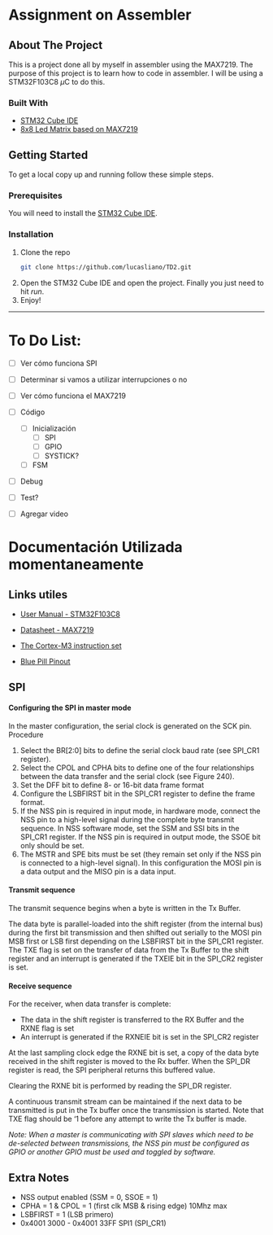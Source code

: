 # Assignment on Assembler

<!-- ABOUT THE PROJECT -->
## About The Project

This is a project done all by myself in assembler using the MAX7219. The purpose of this project is to learn how to code in assembler. I will be using a STM32F103C8 $\mu$C to do this.



### Built With

* [STM32 Cube IDE](https://www.st.com/en/development-tools/stm32cubeide.html)
* [8x8 Led Matrix based on MAX7219](https://articulo.mercadolibre.com.ar/MLA-743000876-modulo-matriz-de-puntos-8x8-max7219-todomicro-garantia-_JM)



<!-- GETTING STARTED -->
## Getting Started

To get a local copy up and running follow these simple steps.

### Prerequisites

You will need to install the [STM32 Cube IDE](https://www.st.com/en/development-tools/stm32cubeide.html).


### Installation

1. Clone the repo
   ```sh
   git clone https://github.com/lucasliano/TD2.git
   ```
2. Open the STM32 Cube IDE and open the project. Finally you just need to hit _run_.
3. Enjoy!

---

# To Do List:

* [ ] Ver cómo funciona SPI
* [ ] Determinar si vamos a utilizar interrupciones o no
* [ ] Ver cómo funciona el MAX7219

* [ ] Código
  * [ ] Inicialización
    * [ ] SPI
    * [ ] GPIO
    * [ ] SYSTICK?
  * [ ] FSM

* [ ] Debug
* [ ] Test?
* [ ] Agregar video

# Documentación Utilizada momentaneamente

## Links utiles

* [User Manual - STM32F103C8](https://www.google.com/url?sa=t&rct=j&q=&esrc=s&source=web&cd=&ved=2ahUKEwj5i46h2M_wAhX1ILkGHfiEDq4QFjAAegQIBhAD&url=https%3A%2F%2Fwww.st.com%2Fresource%2Fen%2Freference_manual%2Fcd00171190-stm32f101xx-stm32f102xx-stm32f103xx-stm32f105xx-and-stm32f107xx-advanced-arm-based-32-bit-mcus-stmicroelectronics.pdf&usg=AOvVaw2kF0T1D3TzsgvgnX7fvMku)

* [Datasheet - MAX7219](https://datasheets.maximintegrated.com/en/ds/MAX7219-MAX7221.pdf)

* [The Cortex-M3 instruction set](https://ic.unicamp.br/~celio/mc404-s2-2015/docs/manual-detalhado-instrucoes-cortex-m3.pdf)

* [Blue Pill Pinout](https://i.pinimg.com/originals/d4/c9/c1/d4c9c1d4e8f6274648f2c635bc814c1f.jpg)




## SPI

#### Configuring the SPI in master mode
In the master configuration, the serial clock is generated on the SCK pin.
Procedure
1. Select the BR[2:0] bits to define the serial clock baud rate (see SPI_CR1 register).
2. Select the CPOL and CPHA bits to define one of the four relationships between the data transfer and the serial clock (see Figure 240).
3. Set the DFF bit to define 8- or 16-bit data frame format
4. Configure the LSBFIRST bit in the SPI_CR1 register to define the frame format.
5. If the NSS pin is required in input mode, in hardware mode, connect the NSS pin to a high-level signal during the complete byte transmit sequence. In NSS software mode, set the SSM and SSI bits in the SPI_CR1 register. If the NSS pin is required in output mode, the SSOE bit only should be set.
6. The MSTR and SPE bits must be set (they remain set only if the NSS pin is connected to a high-level signal).
In this configuration the MOSI pin is a data output and the MISO pin is a data input.

#### Transmit sequence
The transmit sequence begins when a byte is written in the Tx Buffer.

The data byte is parallel-loaded into the shift register (from the internal bus) during the first bit transmission and then shifted out serially to the MOSI pin MSB first or LSB first depending on the LSBFIRST bit in the SPI_CR1 register. The TXE flag is set on the transfer of data from the Tx Buffer to the shift register and an interrupt is generated if the TXEIE bit in the SPI_CR2 register is set.

#### Receive sequence
For the receiver, when data transfer is complete:

- The data in the shift register is transferred to the RX Buffer and the RXNE flag is set
- An interrupt is generated if the RXNEIE bit is set in the SPI_CR2 register

At the last sampling clock edge the RXNE bit is set, a copy of the data byte received in the shift register is moved to the Rx buffer. When the SPI_DR register is read, the SPI peripheral returns this buffered value.

Clearing the RXNE bit is performed by reading the SPI_DR register.

A continuous transmit stream can be maintained if the next data to be transmitted is put in the Tx buffer once the transmission is started. Note that TXE flag should be ‘1 before any attempt to write the Tx buffer is made.

_Note: When a master is communicating with SPI slaves which need to be de-selected between transmissions, the NSS pin must be configured as GPIO or another GPIO must be used and toggled by software._

## Extra Notes

- NSS output enabled (SSM = 0, SSOE = 1)
- CPHA = 1 & CPOL = 1 (first clk MSB & rising edge) 10Mhz max
- LSBFIRST = 1 (LSB primero)
- 0x4001 3000 - 0x4001 33FF SPI1 (SPI_CR1)
